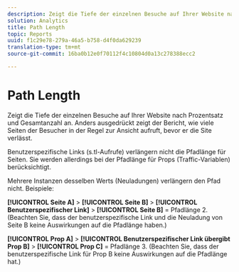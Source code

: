 ```yaml
---
description: Zeigt die Tiefe der einzelnen Besuche auf Ihrer Website nach Prozentsatz und Gesamtanzahl an. Anders ausgedrückt zeigt der Bericht, wie viele Seiten der Besucher in der Regel zur Ansicht aufruft, bevor er die Site verlässt.
solution: Analytics
title: Path Length
topic: Reports
uuid: f1c29e78-279a-46a5-b758-d4f0da629239
translation-type: tm+mt
source-git-commit: 16ba0b12e0f70112f4c10804d0a13c278388ecc2

---
```



# Path Length

Zeigt die Tiefe der einzelnen Besuche auf Ihrer Website nach Prozentsatz und Gesamtanzahl an. Anders ausgedrückt zeigt der Bericht, wie viele Seiten der Besucher in der Regel zur Ansicht aufruft, bevor er die Site verlässt.

Benutzerspezifische Links (s.tl-Aufrufe) verlängern nicht die Pfadlänge für Seiten. Sie werden allerdings bei der Pfadlänge für Props (Traffic-Variablen) berücksichtigt.

Mehrere Instanzen desselben Werts (Neuladungen) verlängern den Pfad nicht. Beispiele:

**[!UICONTROL Seite A]** &gt; **[!UICONTROL Seite B]** &gt; **[!UICONTROL Benutzerspezifischer Link]** &gt; **[!UICONTROL Seite B]** = Pfadlänge 2. (Beachten Sie, dass der benutzerspezifische Link und die Neuladung von Seite B keine Auswirkungen auf die Pfadlänge haben.)

**[!UICONTROL Prop A]** &gt; **[!UICONTROL Benutzerspezifischer Link übergibt Prop B]** &gt; **[!UICONTROL Prop C]** = Pfadlänge 3. (Beachten Sie, dass der benutzerspezifische Link für Prop B keine Auswirkungen auf die Pfadlänge hat.)

